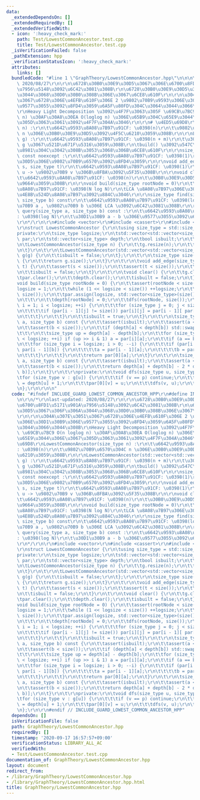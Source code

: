 ```yaml
---
data:
  _extendedDependsOn: []
  _extendedRequiredBy: []
  _extendedVerifiedWith:
  - icon: ':heavy_check_mark:'
    path: Test/LowestCommonAncestor.test.cpp
    title: Test/LowestCommonAncestor.test.cpp
  _isVerificationFailed: false
  _pathExtension: hpp
  _verificationStatusIcon: ':heavy_check_mark:'
  attributes:
    links: []
  bundledCode: "#line 1 \"GraphTheory/LowestCommonAncestor.hpp\"\n\n\n\r\n/*\r\nlast-updated:\
    \ 2020/08/27\r\n\r\n\u6728\u30B0\u30E9\u30D5\u3067\u306E\u6700\u8FD1\u5171\u901A\
    \u7956\u5148\u3092\u6C42\u3081\u308B\r\n\u6728\u30B0\u30E9\u30D5\u3067\u306F\u306A\
    \u3044\u3068\u30D0\u30B0\u308B\u306E\u3067\u6CE8\u610F\r\n\r\n\u304A\u307E\u3051\
    \u3067\u6728\u306E\u4EFB\u610F\u306E 2 \u9802\u70B9\u9593\u306E\u30D1\u30B9\u306E\
    \u9577\u3055\u3092\u8FD4\u3059\u6A5F\u80FD\u304C\u3064\u3044\u3066\u3044\u308B\
    \r\nHeavy Light Decomposition \u3092\u4F7F\u3063\u305F \u69CB\u7BC9 O(n loglog\
    \ n) \u30AF\u30A8\u30EA O(loglog n) \u306E\u65B9\u304C\u65E9\u3044\u306E\u3067\
    \u305D\u3063\u3061\u3092\u4F7F\u304A\u3046\r\n\r\n# \u4ED5\u69D8\r\nLowestCommonAncestor(size_type\
    \ n) :\r\n\t\u6642\u9593\u8A08\u7B97\u91CF: \u0398(n)\r\n\t\u9802\u70B9\u6570\u304C\
    \ n \u306E\u30B0\u30E9\u30D5\u3092\u4F5C\u6210\u3059\u308B\r\n\r\nLowestCommonAncestor(std::vector<std::vector<size_type>>\
    \ g) :\r\n\t\u6642\u9593\u8A08\u7B97\u91CF: \u0398(n + m)\r\n\t\u30B0\u30E9\u30D5\
    \ g \u3067\u521D\u671F\u5316\u3059\u308B\r\n\tbuild() \u3092\u547C\u3076\u5FC5\
    \u8981\u304C\u3042\u308B\u3053\u3068\u306B\u6CE8\u610F\r\n\r\nsize_type size()\
    \ const noexcept :\r\n\t\u6642\u9593\u8A08\u7B97\u91CF: \u0398(1)\r\n\t\u30B0\u30E9\
    \u30D5\u306E\u9802\u70B9\u6570\u3092\u8FD4\u3059\r\n\r\nvoid add_edge(size_type\
    \ s, size_type t)\r\n\t\u6642\u9593\u8A08\u7B97\u91CF: \u0398(1)\r\n\t\u9802\u70B9\
    \ u -> \u9802\u70B9 v \u306B\u8FBA\u3092\u5F35\u308B\r\n\r\nvoid clear() :\r\n\
    \t\u6642\u9593\u8A08\u7B97\u91CF: \u0398(n)\r\n\t\u30B0\u30E9\u30D5\u3092\u524A\
    \u9664\u3059\u308B\r\n\r\nvoid build(size_type rootNode = 0)\r\n\t\u6642\u9593\
    \u8A08\u7B97\u91CF: \u0398(N log N)\r\n\tLCA \u8A08\u7B97\u306E\u305F\u3081\u306E\
    \u4E8B\u524D\u8A08\u7B97\u3092\u884C\u3046\r\n\r\nsize_type find(size_type a,\
    \ size_type b) const\r\n\t\u6642\u9593\u8A08\u7B97\u91CF: \u0398(log N)\r\n\t\u9802\
    \u70B9 a , \u9802\u70B9 b \u306E LCA \u3092\u6C42\u3081\u308B\r\n\r\nsize_type\
    \ query(size_type a, size_type b) const :\r\n\t\u6642\u9593\u8A08\u7B97\u91CF\
    : \u0398(log N)\r\n\t\u30D1\u30B9 a - b \u306E\u9577\u3055\u3092\u6C42\u3081\u308B\
    \r\n*/\r\n\r\n#include <vector>\r\n#include <cassert>\r\n#include <utility>\r\n\
    \r\nstruct LowestCommonAncestor {\r\n\tusing size_type = std::size_t;\r\n\t\r\n\
    private:\r\n\tsize_type logsize;\r\n\tstd::vector<std::vector<size_type> > g,\
    \ par;\r\n\tstd::vector<size_type> depth;\r\n\tbool isbuilt;\r\n\t\r\npublic:\r\
    \n\tLowestCommonAncestor(size_type n) {\r\n\t\tg.resize(n);\r\n\t\tisbuilt = false;\r\
    \n\t}\r\n\t\r\n\tLowestCommonAncestor(std::vector<std::vector<size_type>> g) :\
    \ g(g) {\r\n\t\tisbuilt = false;\r\n\t};\r\n\t\r\n\tsize_type size() const noexcept\
    \ {\r\n\t\treturn g.size();\r\n\t}\r\n\t\r\n\tvoid add_edge(size_type s, size_type\
    \ t) {\r\n\t\tassert(s < size());\r\n\t\tassert(t < size());\r\n\t\tg[s].push_back(t);\r\
    \n\t\tisbuilt = false;\r\n\t}\r\n\t\r\n\tvoid clear() {\r\n\t\tg.clear();\r\n\t\
    \tpar.clear();\r\n\t\tdepth.clear();\r\n\t\tisbuilt = false;\r\n\t}\r\n\t\r\n\t\
    void build(size_type rootNode = 0) {\r\n\t\tassert(rootNode < size());\r\n\t\t\
    logsize = 1;\r\n\t\twhile (1 << logsize < size()) ++logsize;\r\n\t\tdepth.assign(size(),\
    \ size());\r\n\t\tpar.assign(logsize, std::vector<size_type>(size(), size()));\r\
    \n\t\t\r\n\t\tdepth[rootNode] = 0;\r\n\t\tdfs(rootNode, size());\r\n\t\tfor (size_type\
    \ i = 1; i < logsize; ++i) {\r\n\t\t\tfor (size_type j = 0; j < size(); ++j) {\r\
    \n\t\t\t\tif (par[i - 1][j] != size()) par[i][j] = par[i - 1][ par[i - 1][j] ];\r\
    \n\t\t\t}\r\n\t\t}\r\n\t\tisbuilt = true;\r\n\t}\r\n\t\r\n\tsize_type find(size_type\
    \ a, size_type b) const {\r\n\t\tassert(isbuilt);\r\n\t\tassert(a < size());\r\
    \n\t\tassert(b < size());\r\n\t\tif (depth[a] < depth[b]) std::swap(a, b);\r\n\
    \t\t\r\n\t\tsize_type up = depth[a] - depth[b];\r\n\t\tfor (size_type i = 0; i\
    \ < logsize; ++i) if (up >> i & 1) a = par[i][a];\r\n\t\tif (a == b) return a;\r\
    \n\t\tfor (size_type i = logsize; i > 0; --i) {\r\n\t\t\tif (par[i - 1][a] !=\
    \ par[i - 1][b]) {\r\n\t\t\t\ta = par[i - 1][a];\r\n\t\t\t\tb = par[i - 1][b];\r\
    \n\t\t\t}\r\n\t\t}\r\n\t\treturn par[0][a];\r\n\t}\r\n\t\r\n\tsize_type query(size_type\
    \ a, size_type b) const {\r\n\t\tassert(isbuilt);\r\n\t\tassert(a < size());\r\
    \n\t\tassert(b < size());\r\n\t\treturn depth[a] + depth[b] - 2 * depth[find(a,\
    \ b)];\r\n\t}\r\n\t\r\nprivate:\r\n\tvoid dfs(size_type u, size_type p) {\r\n\t\
    \tfor (size_type v : g[u]) {\r\n\t\t\tif (v == p) continue;\r\n\t\t\tdepth[v]\
    \ = depth[u] + 1;\r\n\t\t\tpar[0][v] = u;\r\n\t\t\tdfs(v, u);\r\n\t\t}\r\n\t}\r\
    \n};\r\n\r\n\n"
  code: "#ifndef INCLUDE_GUARD_LOWEST_COMMON_ANCESTOR_HPP\r\n#define INCLUDE_GUARD_LOWEST_COMMON_ANCESTOR_HPP\r\
    \n\r\n/*\r\nlast-updated: 2020/08/27\r\n\r\n\u6728\u30B0\u30E9\u30D5\u3067\u306E\
    \u6700\u8FD1\u5171\u901A\u7956\u5148\u3092\u6C42\u3081\u308B\r\n\u6728\u30B0\u30E9\
    \u30D5\u3067\u306F\u306A\u3044\u3068\u30D0\u30B0\u308B\u306E\u3067\u6CE8\u610F\
    \r\n\r\n\u304A\u307E\u3051\u3067\u6728\u306E\u4EFB\u610F\u306E 2 \u9802\u70B9\u9593\
    \u306E\u30D1\u30B9\u306E\u9577\u3055\u3092\u8FD4\u3059\u6A5F\u80FD\u304C\u3064\
    \u3044\u3066\u3044\u308B\r\nHeavy Light Decomposition \u3092\u4F7F\u3063\u305F\
    \ \u69CB\u7BC9 O(n loglog n) \u30AF\u30A8\u30EA O(loglog n) \u306E\u65B9\u304C\
    \u65E9\u3044\u306E\u3067\u305D\u3063\u3061\u3092\u4F7F\u304A\u3046\r\n\r\n# \u4ED5\
    \u69D8\r\nLowestCommonAncestor(size_type n) :\r\n\t\u6642\u9593\u8A08\u7B97\u91CF\
    : \u0398(n)\r\n\t\u9802\u70B9\u6570\u304C n \u306E\u30B0\u30E9\u30D5\u3092\u4F5C\
    \u6210\u3059\u308B\r\n\r\nLowestCommonAncestor(std::vector<std::vector<size_type>>\
    \ g) :\r\n\t\u6642\u9593\u8A08\u7B97\u91CF: \u0398(n + m)\r\n\t\u30B0\u30E9\u30D5\
    \ g \u3067\u521D\u671F\u5316\u3059\u308B\r\n\tbuild() \u3092\u547C\u3076\u5FC5\
    \u8981\u304C\u3042\u308B\u3053\u3068\u306B\u6CE8\u610F\r\n\r\nsize_type size()\
    \ const noexcept :\r\n\t\u6642\u9593\u8A08\u7B97\u91CF: \u0398(1)\r\n\t\u30B0\u30E9\
    \u30D5\u306E\u9802\u70B9\u6570\u3092\u8FD4\u3059\r\n\r\nvoid add_edge(size_type\
    \ s, size_type t)\r\n\t\u6642\u9593\u8A08\u7B97\u91CF: \u0398(1)\r\n\t\u9802\u70B9\
    \ u -> \u9802\u70B9 v \u306B\u8FBA\u3092\u5F35\u308B\r\n\r\nvoid clear() :\r\n\
    \t\u6642\u9593\u8A08\u7B97\u91CF: \u0398(n)\r\n\t\u30B0\u30E9\u30D5\u3092\u524A\
    \u9664\u3059\u308B\r\n\r\nvoid build(size_type rootNode = 0)\r\n\t\u6642\u9593\
    \u8A08\u7B97\u91CF: \u0398(N log N)\r\n\tLCA \u8A08\u7B97\u306E\u305F\u3081\u306E\
    \u4E8B\u524D\u8A08\u7B97\u3092\u884C\u3046\r\n\r\nsize_type find(size_type a,\
    \ size_type b) const\r\n\t\u6642\u9593\u8A08\u7B97\u91CF: \u0398(log N)\r\n\t\u9802\
    \u70B9 a , \u9802\u70B9 b \u306E LCA \u3092\u6C42\u3081\u308B\r\n\r\nsize_type\
    \ query(size_type a, size_type b) const :\r\n\t\u6642\u9593\u8A08\u7B97\u91CF\
    : \u0398(log N)\r\n\t\u30D1\u30B9 a - b \u306E\u9577\u3055\u3092\u6C42\u3081\u308B\
    \r\n*/\r\n\r\n#include <vector>\r\n#include <cassert>\r\n#include <utility>\r\n\
    \r\nstruct LowestCommonAncestor {\r\n\tusing size_type = std::size_t;\r\n\t\r\n\
    private:\r\n\tsize_type logsize;\r\n\tstd::vector<std::vector<size_type> > g,\
    \ par;\r\n\tstd::vector<size_type> depth;\r\n\tbool isbuilt;\r\n\t\r\npublic:\r\
    \n\tLowestCommonAncestor(size_type n) {\r\n\t\tg.resize(n);\r\n\t\tisbuilt = false;\r\
    \n\t}\r\n\t\r\n\tLowestCommonAncestor(std::vector<std::vector<size_type>> g) :\
    \ g(g) {\r\n\t\tisbuilt = false;\r\n\t};\r\n\t\r\n\tsize_type size() const noexcept\
    \ {\r\n\t\treturn g.size();\r\n\t}\r\n\t\r\n\tvoid add_edge(size_type s, size_type\
    \ t) {\r\n\t\tassert(s < size());\r\n\t\tassert(t < size());\r\n\t\tg[s].push_back(t);\r\
    \n\t\tisbuilt = false;\r\n\t}\r\n\t\r\n\tvoid clear() {\r\n\t\tg.clear();\r\n\t\
    \tpar.clear();\r\n\t\tdepth.clear();\r\n\t\tisbuilt = false;\r\n\t}\r\n\t\r\n\t\
    void build(size_type rootNode = 0) {\r\n\t\tassert(rootNode < size());\r\n\t\t\
    logsize = 1;\r\n\t\twhile (1 << logsize < size()) ++logsize;\r\n\t\tdepth.assign(size(),\
    \ size());\r\n\t\tpar.assign(logsize, std::vector<size_type>(size(), size()));\r\
    \n\t\t\r\n\t\tdepth[rootNode] = 0;\r\n\t\tdfs(rootNode, size());\r\n\t\tfor (size_type\
    \ i = 1; i < logsize; ++i) {\r\n\t\t\tfor (size_type j = 0; j < size(); ++j) {\r\
    \n\t\t\t\tif (par[i - 1][j] != size()) par[i][j] = par[i - 1][ par[i - 1][j] ];\r\
    \n\t\t\t}\r\n\t\t}\r\n\t\tisbuilt = true;\r\n\t}\r\n\t\r\n\tsize_type find(size_type\
    \ a, size_type b) const {\r\n\t\tassert(isbuilt);\r\n\t\tassert(a < size());\r\
    \n\t\tassert(b < size());\r\n\t\tif (depth[a] < depth[b]) std::swap(a, b);\r\n\
    \t\t\r\n\t\tsize_type up = depth[a] - depth[b];\r\n\t\tfor (size_type i = 0; i\
    \ < logsize; ++i) if (up >> i & 1) a = par[i][a];\r\n\t\tif (a == b) return a;\r\
    \n\t\tfor (size_type i = logsize; i > 0; --i) {\r\n\t\t\tif (par[i - 1][a] !=\
    \ par[i - 1][b]) {\r\n\t\t\t\ta = par[i - 1][a];\r\n\t\t\t\tb = par[i - 1][b];\r\
    \n\t\t\t}\r\n\t\t}\r\n\t\treturn par[0][a];\r\n\t}\r\n\t\r\n\tsize_type query(size_type\
    \ a, size_type b) const {\r\n\t\tassert(isbuilt);\r\n\t\tassert(a < size());\r\
    \n\t\tassert(b < size());\r\n\t\treturn depth[a] + depth[b] - 2 * depth[find(a,\
    \ b)];\r\n\t}\r\n\t\r\nprivate:\r\n\tvoid dfs(size_type u, size_type p) {\r\n\t\
    \tfor (size_type v : g[u]) {\r\n\t\t\tif (v == p) continue;\r\n\t\t\tdepth[v]\
    \ = depth[u] + 1;\r\n\t\t\tpar[0][v] = u;\r\n\t\t\tdfs(v, u);\r\n\t\t}\r\n\t}\r\
    \n};\r\n\r\n#endif // INCLUDE_GUARD_LOWEST_COMMON_ANCESTOR_HPP"
  dependsOn: []
  isVerificationFile: false
  path: GraphTheory/LowestCommonAncestor.hpp
  requiredBy: []
  timestamp: '2020-09-17 16:57:57+09:00'
  verificationStatus: LIBRARY_ALL_AC
  verifiedWith:
  - Test/LowestCommonAncestor.test.cpp
documentation_of: GraphTheory/LowestCommonAncestor.hpp
layout: document
redirect_from:
- /library/GraphTheory/LowestCommonAncestor.hpp
- /library/GraphTheory/LowestCommonAncestor.hpp.html
title: GraphTheory/LowestCommonAncestor.hpp
---
```

